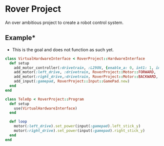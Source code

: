 # Rover Project
An over ambitious project to create a robot control system.
## Example*
* This is the goal and does not function as such yet.

``` ruby
class VirtualHardwareInterface < RoverProject::HardwareInterface
  def setup
    add_motor_controller(:drivetrain, :L298N, {enable_a: 0, int1: 1, int2: 2, int3: 3, int4: 4, enable_b: 5})
    add_motor(:left_drive, :drivetrain, RoverProject::Motor::FORWARD,  :a)
    add_motor(:right_drive,:drivetrain, RoverProject::Motor::BACKWARD, :b)
    add_input(:gamepad, RoverProject::Input::GamePad.new)
  end
end

class TeleOp < RoverProject::Program
  def setup
    use(VirtualHardwareInterface)
  end

  def loop
    motor(:left_drive).set_power(input(:gamepad).left_stick_y)
    motor(:right_drive).set_power(input(:gamepad).right_stick_y)
  end
end
```

